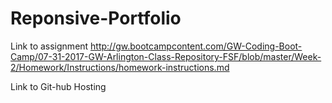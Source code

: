 Reponsive-Portfolio
=======
Link to assignment
http://gw.bootcampcontent.com/GW-Coding-Boot-Camp/07-31-2017-GW-Arlington-Class-Repository-FSF/blob/master/Week-2/Homework/Instructions/homework-instructions.md

Link to Git-hub Hosting
